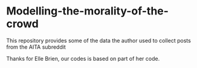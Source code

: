 # Modelling-the-morality-of-the-crowd
This repository provides some of the data the author used to collect posts from the AITA subreddit

Thanks for Elle Brien, our codes is based on part of her code.
